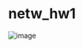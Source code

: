 # netw_hw1

![image](https://user-images.githubusercontent.com/68617720/206919534-3cd305a9-8856-451f-9919-0203b1c7f457.png)

